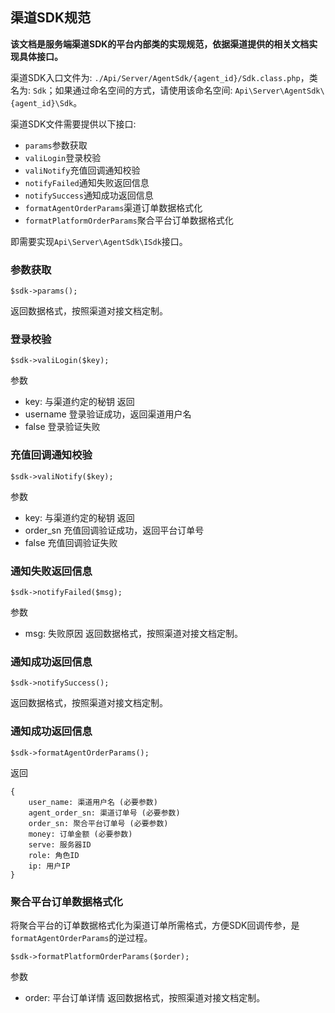 ## 渠道SDK规范

**该文档是服务端渠道SDK的平台内部类的实现规范，依据渠道提供的相关文档实现具体接口。**

渠道SDK入口文件为: `./Api/Server/AgentSdk/{agent_id}/Sdk.class.php`，类名为: `Sdk`；如果通过命名空间的方式，请使用该命名空间: `Api\Server\AgentSdk\{agent_id}\Sdk`。

渠道SDK文件需要提供以下接口: 
- `params`参数获取
- `valiLogin`登录校验
- `valiNotify`充值回调通知校验
- `notifyFailed`通知失败返回信息
- `notifySuccess`通知成功返回信息
- `formatAgentOrderParams`渠道订单数据格式化
- `formatPlatformOrderParams`聚合平台订单数据格式化

即需要实现`Api\Server\AgentSdk\ISdk`接口。

### 参数获取
```
$sdk->params();
```
返回数据格式，按照渠道对接文档定制。

### 登录校验
```
$sdk->valiLogin($key);
```
参数
- key: 与渠道约定的秘钥
返回
- username 登录验证成功，返回渠道用户名
- false 登录验证失败

### 充值回调通知校验
```
$sdk->valiNotify($key);
```
参数
- key: 与渠道约定的秘钥
返回
- order_sn 充值回调验证成功，返回平台订单号
- false 充值回调验证失败

### 通知失败返回信息
```
$sdk->notifyFailed($msg);
```
参数
- msg: 失败原因
返回数据格式，按照渠道对接文档定制。

### 通知成功返回信息
```
$sdk->notifySuccess();
```
返回数据格式，按照渠道对接文档定制。

### 通知成功返回信息
```
$sdk->formatAgentOrderParams();
```
返回
```
{
    user_name: 渠道用户名 (必要参数)
    agent_order_sn: 渠道订单号 (必要参数)
    order_sn: 聚合平台订单号 (必要参数)
    money: 订单金额 (必要参数)
    serve: 服务器ID
    role: 角色ID
    ip: 用户IP
}
```

### 聚合平台订单数据格式化
将聚合平台的订单数据格式化为渠道订单所需格式，方便SDK回调传参，是`formatAgentOrderParams`的逆过程。
```
$sdk->formatPlatformOrderParams($order);
```
参数
- order: 平台订单详情
返回数据格式，按照渠道对接文档定制。


